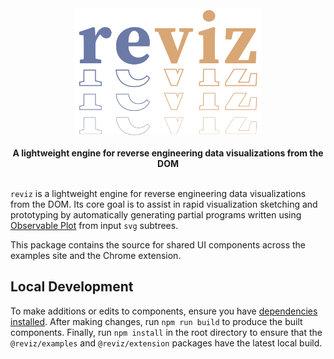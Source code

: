 <div align="center">
  <img
    src="https://raw.githubusercontent.com/parkerziegler/reviz/main/assets/reviz-logo.svg"
    alt="reviz"
    width="300"
  />
  <br />
  <br />     
  <strong>
    A lightweight engine for reverse engineering data visualizations from the DOM
  </strong>
  <br />
  <br />
</div>

`reviz` is a lightweight engine for reverse engineering data visualizations from the DOM. Its core goal is to assist in rapid visualization sketching and prototyping by automatically generating partial programs written using [Observable Plot](https://observablehq.com/@observablehq/plot) from input `svg` subtrees.

This package contains the source for shared UI components across the examples site and the Chrome extension.

## Local Development

To make additions or edits to components, ensure you have [dependencies installed](../../CONTRIBUTING.md#local-development). After making changes, run `npm run build` to produce the built components. Finally, run `npm install` in the root directory to ensure that the `@reviz/examples` and `@reviz/extension` packages have the latest local build.
